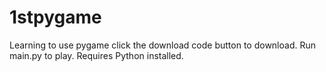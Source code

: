 # 1stpygame
Learning to use pygame
click the download code button to download.
Run main.py to play.
Requires Python installed.
